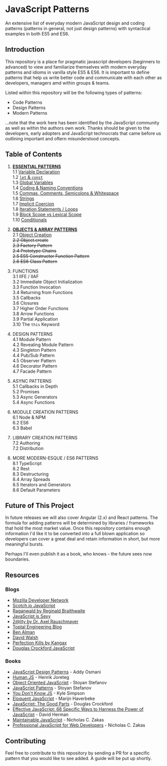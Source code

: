 # JavaScript Patterns
An extensive list of everyday modern JavaScript design and coding patterns (patterns in general, not just design patterns) with syntactical examples in both ES5 and ES6.

## Introduction
This repository is a place for pragmatic javascript developers (beginners to advanced) to view and familiarize themselves with modern
everyday patterns and idioms in vanilla style ES5 & ES6. It is important to define patterns that help us write better code and communicate with each other as developers, managers amd within groups & teams.

Listed within this repository will be the following types of patterns:
 * Code Patterns
 * Design Patterns
 * Modern Patterns

...note that the work here has been identified by the JavaScript community as well as within the authors own work. Thanks should be given to the developers, early adopters and JavaScript technocrats that came before us outlining important and oftern misunderstood concepts. 

## Table of Contents

1. [**ESSENTIAL PATTERNS**](https://github.com/ahadb/javascript-patterns/tree/master/general-patterns)  
    1.1 [Variable Declaration](https://github.com/ahadb/javascript-patterns/tree/master/essential-patterns#variable-declarations)  
    1.2 [`let` & `const`](https://github.com/ahadb/javascript-patterns/tree/master/essential-patterns#let-and-const)   
    1.3 [Global Variables](https://github.com/ahadb/javascript-patterns/tree/master/essential-patterns#global-variables)  
    1.4 [Coding & Naming Conventions](https://github.com/ahadb/javascript-patterns/tree/master/essential-patterns#coding-and-naming-conventions)  
    1.5 [Commas, Comments, Semicolons & Whitespace](https://github.com/ahadb/javascript-patterns/tree/master/essential-patterns#commas-comments-semicolons-and-whitespace)  
    1.6 [Strings](https://github.com/ahadb/javascript-patterns/tree/master/essential-patterns#strings)  
    1.7 [Implicit Coercion](https://github.com/ahadb/javascript-patterns/tree/master/essential-patterns#implicit-coercion)    
    1.8 [Iteration Statements / Loops](https://github.com/ahadb/javascript-patterns/blob/master/essential-patterns/README.md#iteration-statements)  
    1.9 [Block Scope vs Lexical Scope](https://github.com/ahadb/javascript-patterns/blob/master/essential-patterns/README.md#scope)  
    1.10 [Conditionals](https://github.com/ahadb/javascript-patterns/blob/master/essential-patterns/README.md#conditionals)  
 
2. [**OBJECTS & ARRAY PATTERNS**](https://github.com/ahadb/javascript-patterns/tree/master/object-array-patterns)  
    2.1 [Object Creation](https://github.com/ahadb/javascript-patterns/tree/master/object-array-patterns#object-creation)  
    ~~2.2 Object.create~~  
    ~~2.3 Factory Pattern~~  
    ~~2.4 Prototype Chains~~  
    ~~2.5 ES5 Constructor Function Pattern~~  
    ~~2.6 ES6 Class Pattern~~ 

3. FUNCTIONS  
    3.1 IIFE / IIAF  
    3.2 Immediate Object Initialization  
    3.3 Function Invocation  
    3.4 Returning from Functions  
    3.5 Callbacks  
    3.6 Closures  
    3.7 Higher Order Functions  
    3.8 Arrow Functions  
    3.9 Partial Application  
    3.10 The `this` Keyword  

4. DESIGN PATTERNS  
    4.1 Module Pattern  
    4.2 Revealing Module Pattern   
    4.3 Singleton Pattern  
    4.4 Pub/Sub Pattern  
    4.5 Observer Pattern  
    4.6 Decorator Pattern  
    4.7 Facade Pattern  

5. ASYNC PATTERNS  
     5.1 Callbacks in Depth  
     5.2 Promises  
     5.3 Async Generators  
     5.4 Async Functions  
 
6. MODULE CREATION PATTERNS  
    6.1 Node & NPM    
    6.2 ES6  
    6.3 Babel  
 
7. LIBRARY CREATION PATTERNS  
    7.2 Authoring  
    7.2 Distribution  

8. MORE MODERN-ESQUE / ES6 PATTERNS  
    8.1 TypeScript  
    8.2 Rest  
    8.3 Destructuring      
    8.4 Array Spreads  
    8.5 Iterators and Generators  
    8.6 Default Parameters  

## Future of This Project
In future releases we will also cover Angular (2.x) and React patterns. The formula for adding patterns will be determined
by libraries / frameworks that hold the most market value. Once this repository contains enough information I'd like it to be converted into
a full blown application so developers can cover a great deal and retain information in short, but more meaningful bursts.

Perhaps I'll even publish it as a book, who knows - the future sees now boundaries. 

## Resources

### Blogs

* [Mozilla Developer Network](https://developer.mozilla.org/en-US/docs/Web/JavaScript)
* [Scotch.io JavaScript](https://scotch.io/tag/javascript)
* [Raganwald by Reginald Braithwaite](http://raganwald.com/)
* [JavaScript is Sexy](http://javascriptissexy.com/)
* [2@lity by Dr. Axel Rauschmayer](http://www.2ality.com/)
* [Toptal Engineering Blog](https://www.toptal.com/developers/blog)
* [Ben Alman](http://benalman.com/)
* [David Walsh](https://davidwalsh.name/)
* [Perfection Kills by Kangax](http://perfectionkills.com/)
* [Douglas Crockford JavaScript](http://javascript.crockford.com/)

### Books
* [JavaScript Design Patterns](https://addyosmani.com/resources/essentialjsdesignpatterns/book/) - Addy Osmani
* [Human JS](http://read.humanjavascript.com/) - Henrik Joreteg
* [Object Oriented JavaScript](https://www.amazon.com/Object-Oriented-JavaScript-Stoyan-Stefanov-ebook/dp/B0057UNEJC) - Stoyan Stefanov
* [JavaScript Patterns](http://shop.oreilly.com/product/9780596806767.do) - Stoyan Stefanov
* [You Don't Know JS](http://shop.oreilly.com/category/get/kyle-simpson-kit.do) - Kyle Simpson
* [Eloquent JavaScript](http://eloquentjavascript.net/) - Marijn Haverbeke
* [JavaScript: The Good Parts](http://shop.oreilly.com/product/9780596517748.do) - Douglas Crockford
* [Effective JavaScript: 68 Specific Ways to Harness the Power of JavaScript](https://www.amazon.com/Effective-JavaScript-Specific-Software-Development/dp/0321812182) - David Herman
* [Maintainable JavaScript](https://www.amazon.com/Maintainable-JavaScript-Writing-Readable-Code/dp/1449327680/ref=sr_1_sc_1?s=books&ie=UTF8&qid=1480954592&sr=1-1-spell&keywords=maintanable+javascript) - Nicholas C. Zakas
* [Professional JavaScript for Web Developers](http://shop.oreilly.com/product/9781118026694.do) - Nicholas C. Zakas 


## Contributing
Feel free to contribute to this repository by sending a PR for a specific pattern that you would like to see added. A guide will be
put up shortly. 
